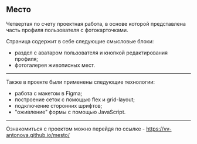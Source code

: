 **Место**
-------

Четвертая по счету проектная работа, в основе которой представлена часть профиля пользователя с фотокарточками. 

Страница содержит в себе следующие смысловые блоки:
- раздел с аватаром пользователя и кнопкой редактирования профиля;
- фотогалерея живописных мест.
--------
Также в проекте были применены следующие технологии: 
- работа с макетом в Figma;
- построение сеток с помощью flex и grid-layout;
- подключение сторонних шрифтов;
- "оживление" формы с помощью JavaScript. 
--------
Ознакомиться с проектом можно перейдя по ссылке - https://vv-antonova.github.io/mesto/